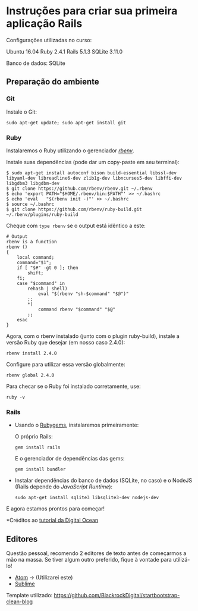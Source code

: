 # Instruções para criar sua primeira aplicação Rails
Configurações utilizadas no curso:

Ubuntu 16.04
Ruby 2.4.1
Rails 5.1.3
SQLite 3.11.0

Banco de dados: SQLite

## Preparação do ambiente

### Git
Instale o Git:
```
sudo apt-get update; sudo apt-get install git
```

### Ruby
  Instalaremos o Ruby utilizando o gerenciador [*rbenv*](https://github.com/rbenv/rbenv).

  Instale suas dependências (pode dar um copy-paste em seu terminal):
  ```
  $ sudo apt-get install autoconf bison build-essential libssl-dev libyaml-dev libreadline6-dev zlib1g-dev libncurses5-dev libffi-dev libgdbm3 libgdbm-dev
  $ git clone https://github.com/rbenv/rbenv.git ~/.rbenv
  $ echo 'export PATH="$HOME/.rbenv/bin:$PATH"' >> ~/.bashrc
  $ echo 'eval   "$(rbenv init -)"' >> ~/.bashrc
  $ source ~/.bashrc
  $ git clone https://github.com/rbenv/ruby-build.git ~/.rbenv/plugins/ruby-build
  ```

  Cheque com `type rbenv` se o output está idêntico a este:
  ```shell
  # Output
  rbenv is a function
  rbenv ()
  {
      local command;
      command="$1";
      if [ "$#" -gt 0 ]; then
          shift;
      fi;
      case "$command" in
          rehash | shell)
              eval "$(rbenv "sh-$command" "$@")"
          ;;
          *)
              command rbenv "$command" "$@"
          ;;
      esac
  }
  ```

  Agora, com o rbenv instalado (junto com o plugin ruby-build), instale a versão Ruby que desejar (em nosso caso 2.4.0):
  ```
  rbenv install 2.4.0
  ```

  Configure para utilizar essa versão globalmente:
  ```
  rbenv global 2.4.0
  ```

  Para checar se o Ruby foi instalado corretamente, use:
  ```
  ruby -v
  ```

### Rails
  - Usando o [Rubygems](https://rubygems.org/pages/about), instalaremos primeiramente:

    O próprio Rails:
    ```
    gem install rails
    ```
    E o gerenciador de dependências das gems:
    ```
    gem install bundler
    ```
  - Instalar dependências do banco de dados (SQLite, no caso) e o NodeJS (Rails depende do _JavaScript Runtime_):
    ```
    sudo apt-get install sqlite3 libsqlite3-dev nodejs-dev
    ```

  E agora estamos prontos para começar!

  \*Créditos ao [tutorial da Digital Ocean](https://www.digitalocean.com/community/tutorials/how-to-install-ruby-on-rails-with-rbenv-on-ubuntu-16-04)

## Editores
  Questão pessoal, recomendo 2 editores de texto antes de começarmos a mão na massa. Se tiver algum outro preferido, fique à vontade para utilizá-lo!
  - [Atom](https://atom.io/) -> (Utilizarei este)
  - [Sublime](https://www.sublimetext.com/)

Template utilizado: https://github.com/BlackrockDigital/startbootstrap-clean-blog
